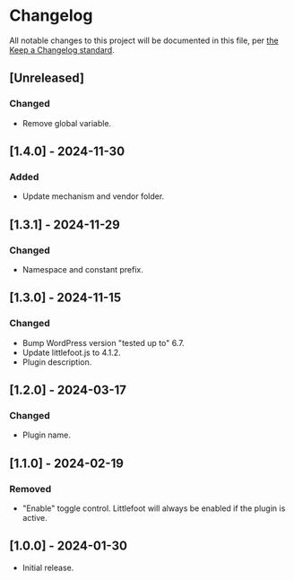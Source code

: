 # Changelog

All notable changes to this project will be documented in this file, per [the Keep a Changelog standard](http://keepachangelog.com/).

## [Unreleased]

### Changed

- Remove global variable.

## [1.4.0] - 2024-11-30

### Added

- Update mechanism and vendor folder.

## [1.3.1] - 2024-11-29

### Changed

- Namespace and constant prefix.

## [1.3.0] - 2024-11-15

### Changed

- Bump WordPress version "tested up to" 6.7.
- Update littlefoot.js to 4.1.2.
- Plugin description.

## [1.2.0] - 2024-03-17

### Changed

- Plugin name.

## [1.1.0] - 2024-02-19

### Removed

- "Enable" toggle control. Littlefoot will always be enabled if the plugin is active.

## [1.0.0] - 2024-01-30

- Initial release.
